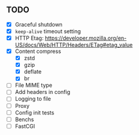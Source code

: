 ## TODO

- [x] Graceful shutdown
- [x] `keep-alive` timeout setting
- [x] HTTP Etag: https://developer.mozilla.org/en-US/docs/Web/HTTP/Headers/ETag#etag_value
- [x] Content compress
  - [x] zstd
  - [x] gzip
  - [x] deflate
  - [x] br
- [ ] File MIME type
- [ ] Add headers in config
- [ ] Logging to file
- [ ] Proxy
- [ ] Config init tests
- [ ] Benchs
- [ ] FastCGI
